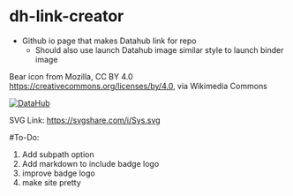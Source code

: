 # dh-link-creator
 - Github io page that makes Datahub link for repo
	- Should also use launch Datahub image similar style to launch binder image

Bear icon from Mozilla, CC BY 4.0 <https://creativecommons.org/licenses/by/4.0>, via Wikimedia Commons

[![DataHub](https://i.ibb.co/s5V7XbX/badge-logo.png)](https://data.berkeley.edu/consulting/)

SVG Link: https://svgshare.com/i/Sys.svg


#To-Do:
1. Add subpath option
2. Add markdown to include badge logo
3. improve badge logo
4. make site pretty
